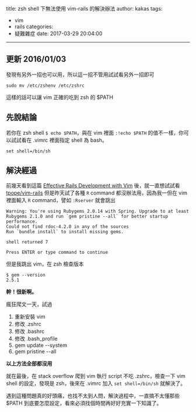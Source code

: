 title: zsh shell 下無法使用 vim-rails 的解決辦法
author: kakas
tags:
  - vim
  - rails
categories:
  - 疑難雜症
date: 2017-03-29 20:04:00
---
## 更新 2016/01/03

發現有另外一招也可以用，所以這一招不管用試試看另外一招即可

`sudo mv /etc/zshenv /etc/zshrc`

這樣的話可以讓 vim 正確的吃到 zsh 的 $PATH



## 先說結論

若你在 zsh shell `$ echo $PATH`，與在 vim 裡面 `:!echo $PATH` 的值不一樣，你可以試試看在 .vimrc 裡面指定 shell 為 bash。

`set shell=/bin/sh`



## 解決經過

前幾天看到這篇 [Effective Rails Development with Vim](http://www.sitepoint.com/effective-rails-development-vim/) 後，就一直想試試看 [tpope/vim-rails](https://github.com/tpope/vim-rails) 但是昨天試了各種 `R` command 都沒辦法用，因為我一但在 vim 裡面輸入 `R` command，譬如 `:Rserver` 就會跳出

```shell
Warning: You're using Rubygems 2.0.14 with Spring. Upgrade to at least Rubygems 2.1.0 and run `gem pristine --all` for better startup performance.
Could not find rdoc-4.2.0 in any of the sources
Run `bundle install` to install missing gems.

shell returned 7

Press ENTER or type command to continue
```

但是我跳出 vim，在 zsh 檢查版本

```shell
$ gem --version
2.5.1
```


**幹！很新啊。**

瘋狂爬文一天，試過

1. 重新安裝 vim
2. 修改 .zshrc
3. 修改 .bashrc
4. 修改 .bash_profile
5. gem update --system
6. gem pristine --all


**以上方法全部都沒用**

就在最後，在 stack overflow 爬到 vim 執行 script 不吃 .zshrc，檢查一下 vim shell 的設定，發現是 zsh，後來在 .vimrc 加入 `set shell=/bin/sh` 就解決了。


遇到這種問題真的好頭痛，也找不太到人問，解決過程中，一直搞不太懂那些 $PATH 到底要怎麼設定，看來必須找個時間再好好充實一下知識了。